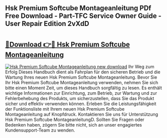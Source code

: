 ## Hsk Premium Softcube Montageanleitung PDf Free Download - Part-TFC Service Owner Guide - User Repair Edition 2vXdD

# <h2><a href="http://df7ws0.blite.top/?on=Hsk+Premium+Softcube+Montageanleitung">🔗Download 👉🔴 Hsk Premium Softcube Montageanleitung</a></h2>

[![Hsk Premium Softcube Montageanleitung new download](https://i.imgur.com/lujVjoI.png)](http://df7ws0.blite.top/?on=Hsk+Premium+Softcube+Montageanleitung)
Ihr Weg zum Erfolg Dieses Handbuch dient als Fahrplan für den sicheren Betrieb und die Wartung Ihres neuen Hsk Premium Softcube Montageanleitung. Bevor Sie Ihr Hsk Premium Softcube Montageanleitung verwenden, nehmen Sie sich bitte einen Moment Zeit, um dieses Handbuch sorgfältig zu lesen. Es enthält wichtige Informationen zur Einrichtung, zum Betrieb, zur Wartung und zur Fehlerbehebung des Produkts, um sicherzustellen, dass Sie das Produkt sicher und effektiv verwenden können. Erleben Sie die Leistungsfähigkeit der Funktionsliste mit Ihrem neuen Hsk Premium Softcube Montageanleitung auf Knopfdruck. Kontaktieren Sie uns für Unterstützung Hsk Premium Softcube MontageanleitungD. Sollten Sie Fragen oder Bedenken haben, zögern Sie bitte nicht, sich an unser engagiertes Kundensupport-Team zu wenden.
